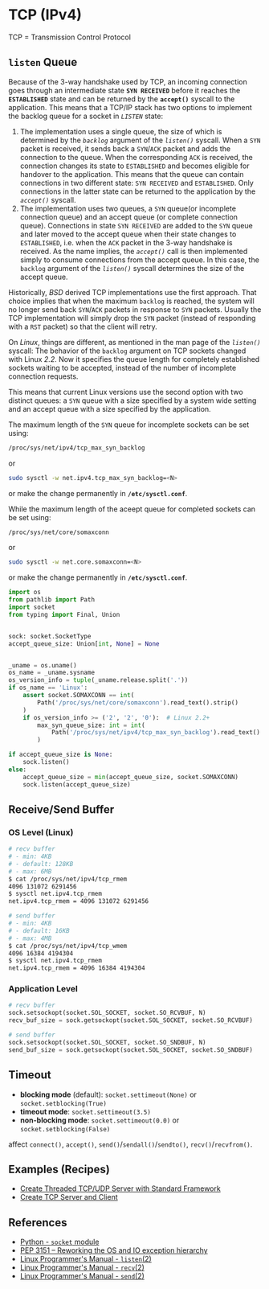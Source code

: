# TCP (IPv4)

TCP = Transmission Control Protocol

## `listen` Queue

Because of the 3-way handshake used by TCP,
an incoming connection goes through an intermediate state **`SYN RECEIVED`**
before it reaches the **`ESTABLISHED`** state
and can be returned by the **`accept()`** syscall to the application.
This means that a TCP/IP stack has two options
to implement the backlog queue for a socket in *`LISTEN`* state:

1. The implementation uses a single queue,
the size of which is determined by the *`backlog`* argument of the *`listen()`* syscall.
When a `SYN` packet is received, it sends back a `SYN`/`ACK` packet and adds the connection to the queue.
When the corresponding `ACK` is received, the connection changes its state to `ESTABLISHED`
and becomes eligible for handover to the application.
This means that the queue can contain connections in two different state: `SYN RECEIVED` and `ESTABLISHED`.
Only connections in the latter state can be returned to the application by the *`accept()`* syscall.
2. The implementation uses two queues, a `SYN` queue(or incomplete connection queue)
and an accept queue (or complete connection queue).
Connections in state `SYN RECEIVED` are added to the `SYN` queue
and later moved to the accept queue when their state changes to `ESTABLISHED`,
i.e. when the `ACK` packet in the 3-way handshake is received.
As the name implies,
the *`accept()`* call is then implemented simply to consume connections from the accept queue.
In this case, the `backlog` argument of the *`listen()`* syscall determines the size of the accept queue.

Historically, *BSD* derived TCP implementations use the first approach.
That choice implies that when the maximum `backlog` is reached,
the system will no longer send back `SYN`/`ACK` packets in response to `SYN` packets.
Usually the TCP implementation will simply drop the `SYN` packet
(instead of responding with a `RST` packet) so that the client will retry.

On *Linux*, things are different, as mentioned in the man page of the *`listen()`* syscall:
The behavior of the `backlog` argument on TCP sockets changed with Linux *2.2*.
Now it specifies the queue length for completely established sockets waiting to be accepted,
instead of the number of incomplete connection requests.

This means that current Linux versions use the second option with two distinct queues:
a `SYN` queue with a size specified by a system wide setting
and an accept queue with a size specified by the application.

The maximum length of the `SYN` queue for incomplete sockets can be set using:

```bash
/proc/sys/net/ipv4/tcp_max_syn_backlog
```

or

```bash
sudo sysctl -w net.ipv4.tcp_max_syn_backlog=<N>
```

or make the change permanently in **`/etc/sysctl.conf`**.

While the maximum length of the aceept queue for completed sockets can be set using:

```bash
/proc/sys/net/core/somaxconn
```

or

```bash
sudo sysctl -w net.core.somaxconn=<N>
```

or make the change permanently in **`/etc/sysctl.conf`**.

```python
import os
from pathlib import Path
import socket
from typing import Final, Union


sock: socket.SocketType
accept_queue_size: Union[int, None] = None


_uname = os.uname()
os_name = _uname.sysname
os_version_info = tuple(_uname.release.split('.'))
if os_name == 'Linux':
    assert socket.SOMAXCONN == int(
        Path('/proc/sys/net/core/somaxconn').read_text().strip()
    )
    if os_version_info >= ('2', '2', '0'):  # Linux 2.2+
        max_syn_queue_size: int = int(
            Path('/proc/sys/net/ipv4/tcp_max_syn_backlog').read_text().strip()
        )

if accept_queue_size is None:
    sock.listen()
else:
    accept_queue_size = min(accept_queue_size, socket.SOMAXCONN)
    sock.listen(accept_queue_size)
```

## Receive/Send Buffer

### OS Level (Linux)

```bash
# recv buffer
# - min: 4KB
# - default: 128KB
# - max: 6MB
$ cat /proc/sys/net/ipv4/tcp_rmem
4096 131072 6291456
$ sysctl net.ipv4.tcp_rmem
net.ipv4.tcp_rmem = 4096 131072 6291456

# send buffer
# - min: 4KB
# - default: 16KB
# - max: 4MB
$ cat /proc/sys/net/ipv4/tcp_wmem
4096 16384 4194304
$ sysctl net.ipv4.tcp_rmem
net.ipv4.tcp_rmem = 4096 16384 4194304
```

### Application Level

```python
# recv buffer
sock.setsockopt(socket.SOL_SOCKET, socket.SO_RCVBUF, N)
recv_buf_size = sock.getsockopt(socket.SOL_SOCKET, socket.SO_RCVBUF)

# send buffer
sock.setsockopt(socket.SOL_SOCKET, socket.SO_SNDBUF, N)
send_buf_size = sock.getsockopt(socket.SOL_SOCKET, socket.SO_SNDBUF)
```

## Timeout

- **blocking mode** (default): `socket.settimeout(None)` or `socket.setblocking(True)`
- **timeout mode**: `socket.settimeout(3.5)`
- **non-blocking mode**: `socket.settimeout(0.0)` or `socket.setblocking(False)`

affect `connect()`, `accept()`, `send()`/`sendall()`/`sendto()`, `recv()`/`recvfrom()`.

## Examples (Recipes)

- [Create Threaded TCP/UDP Server with Standard Framework](https://leven-cn.github.io/python-cookbook/recipes/core/threaded_server_std)
- [Create TCP Server and Client](https://leven-cn.github.io/python-cookbook/recipes/core/tcp)

## References

- [Python - `socket` module](https://docs.python.org/3/library/socket.html)
- [PEP 3151 – Reworking the OS and IO exception hierarchy](https://peps.python.org/pep-3151/)
- [Linux Programmer's Manual - `listen`(2)](https://manpages.debian.org/bullseye/manpages-dev/listen.2.en.html)
- [Linux Programmer's Manual - `recv`(2)](https://manpages.debian.org/bullseye/manpages-dev/recv.2.en.html)
- [Linux Programmer's Manual - `send`(2)](https://manpages.debian.org/bullseye/manpages-dev/send.2.en.html)

